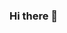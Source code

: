 ### Hi there 👋

<!--
**in-seo/in-seo** is a ✨ _special_ ✨ repository because its `README.md` (this file) appears on your GitHub profile.

Here are some ideas to get you started:
[![Anurag's GitHub stats](https://github-readme-stats.vercel.app/api?username=in-seo)](https://github.com/in-seo/github-readme-stats)
